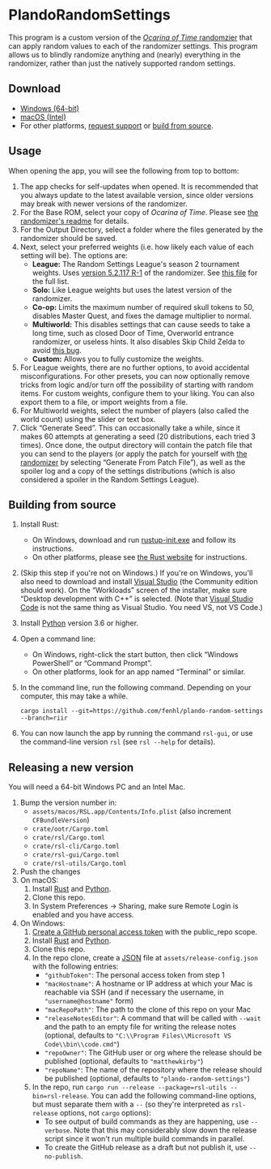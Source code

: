 # PlandoRandomSettings

This program is a custom version of the [*Ocarina of Time* randomzier](https://ootrandomizer.com/) that can apply random values to each of the randomizer settings.
This program allows us to blindly randomize anything and (nearly) everything in the randomizer, rather than just the natively supported random settings.

## Download

* [Windows (64-bit)](https://github.com/matthewkirby/plando-random-settings/releases/latest/download/rsl-win64.exe)
* [macOS (Intel)](https://github.com/matthewkirby/plando-random-settings/releases/latest/download/rsl-mac-intel.dmg)
* For other platforms, [request support](https://github.com/matthewkirby/plando-random-settings/issues/new) or [build from source](#building-from-source).

## Usage

When opening the app, you will see the following from top to bottom:

1. The app checks for self-updates when opened. It is recommended that you always update to the latest available version, since older versions may break with newer versions of the randomizer.
2. For the Base ROM, select your copy of *Ocarina of Time*. Please see [the randomizer's readme](https://github.com/TestRunnerSRL/OoT-Randomizer#installation) for details.
3. For the Output Directory, select a folder where the files generated by the randomizer should be saved.
4. Next, select your preferred weights (i.e. how likely each value of each setting will be). The options are:
    * **League:** The Random Settings League's season 2 tournament weights. Uses [version 5.2.117 R-1](https://github.com/Roman971/OoT-Randomizer/tree/b670183e9aff520c20ac2ee65aa55e3740c5f4b4) of the randomizer. See [this file](https://github.com/matthewkirby/plando-random-settings/blob/master/assets/weights/rsl.json) for the full list.
    * **Solo:** Like League weights but uses the latest version of the randomizer.
    * **Co-op:** Limits the maximum number of required skull tokens to 50, disables Master Quest, and fixes the damage multiplier to normal.
    * **Multiworld:** This disables settings that can cause seeds to take a long time, such as closed Door of Time, Overworld entrance randomizer, or useless hints. It also disables Skip Child Zelda to avoid [this bug](https://github.com/TestRunnerSRL/OoT-Randomizer/issues/1210).
    * **Custom:** Allows you to fully customize the weights.
5. For League weights, there are no further options, to avoid accidental misconfigurations. For other presets, you can now optionally remove tricks from logic and/or turn off the possibility of starting with random items. For custom weights, configure them to your liking. You can also export them to a file, or import weights from a file.
6. For Multiworld weights, select the number of players (also called the world count) using the slider or text box.
7. Click “Generate Seed”. This can occasionally take a while, since it makes 60 attempts at generating a seed (20 distributions, each tried 3 times). Once done, the output directory will contain the patch file that you can send to the players (or apply the patch for yourself with [the randomizer](https://ootrandomizer.com/generator) by selecting “Generate From Patch File”), as well as the spoiler log and a copy of the settings distributions (which is also considered a spoiler in the Random Settings League).

## Building from source

1. Install Rust:
    * On Windows, download and run [rustup-init.exe](https://win.rustup.rs/) and follow its instructions.
    * On other platforms, please see [the Rust website](https://www.rust-lang.org/learn/get-started) for instructions.
2. (Skip this step if you're not on Windows.) If you're on Windows, you'll also need to download and install [Visual Studio](https://visualstudio.microsoft.com/vs/) (the Community edition should work). On the “Workloads” screen of the installer, make sure “Desktop development with C++” is selected. (Note that [Visual Studio Code](https://code.visualstudio.com/) is not the same thing as Visual Studio. You need VS, not VS Code.)
3. Install [Python](https://python.org/) version 3.6 or higher.
4. Open a command line:
    * On Windows, right-click the start button, then click “Windows PowerShell” or “Command Prompt”.
    * On other platforms, look for an app named “Terminal” or similar.
5. In the command line, run the following command. Depending on your computer, this may take a while.

    ```
    cargo install --git=https://github.com/fenhl/plando-random-settings --branch=riir
    ```
6. You can now launch the app by running the command `rsl-gui`, or use the command-line version `rsl` (see `rsl --help` for details).

## Releasing a new version

You will need a 64-bit Windows PC and an Intel Mac.

1. Bump the version number in:
    * `assets/macos/RSL.app/Contents/Info.plist` (also increment `CFBundleVersion`)
    * `crate/ootr/Cargo.toml`
    * `crate/rsl/Cargo.toml`
    * `crate/rsl-cli/Cargo.toml`
    * `crate/rsl-gui/Cargo.toml`
    * `crate/rsl-utils/Cargo.toml`
2. Push the changes
3. On macOS:
    1. Install [Rust](https://rust-lang.org/) and [Python](https://python.org/).
    2. Clone this repo.
    3. In System Preferences → Sharing, make sure Remote Login is enabled and you have access.
4. On Windows:
    1. [Create a GitHub personal access token](https://github.com/settings/tokens/new) with the public_repo scope.
    1. Install [Rust](https://rust-lang.org/) and [Python](https://python.org/).
    2. Clone this repo.
    3. In the repo clone, create a [JSON](https://json.org/) file at `assets/release-config.json` with the following entries:
        * `"githubToken"`: The personal access token from step 1
        * `"macHostname"`: A hostname or IP address at which your Mac is reachable via SSH (and if necessary the username, in `"username@hostname"` form)
        * `"macRepoPath"`: The path to the clone of this repo on your Mac
        * `"releaseNotesEditor"`: A command that will be called with `--wait` and the path to an empty file for writing the release notes (optional, defaults to `"C:\\Program Files\\Microsoft VS Code\\bin\\code.cmd"`)
        * `"repoOwner"`: The GitHub user or org where the release should be published (optional, defaults to `"matthewkirby"`)
        * `"repoName"`: The name of the repository where the release should be published (optional, defaults to `"plando-random-settings"`)
    4. In the repo, run `cargo run --release --package=rsl-utils --bin=rsl-release`. You can add the following command-line options, but must separate them with a `--` (so they're interpreted as `rsl-release` options, not `cargo` options):
        * To see output of build commands as they are happening, use `--verbose`. Note that this may considerably slow down the release script since it won't run multiple build commands in parallel.
        * To create the GitHub release as a draft but not publish it, use `--no-publish`.
